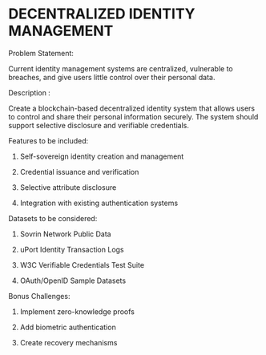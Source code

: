 # DECENTRALIZED IDENTITY MANAGEMENT

Problem Statement:

Current identity management systems are centralized, vulnerable to breaches, and give users little control over their personal data.

Description :

Create a blockchain-based decentralized identity system that allows users to control and share their personal information securely. The system should support selective disclosure and verifiable credentials.

Features to be included:

1. Self-sovereign identity creation and management

2. Credential issuance and verification

3. Selective attribute disclosure

4. Integration with existing authentication systems

Datasets to be considered:

1. Sovrin Network Public Data

2. uPort Identity Transaction Logs

3. W3C Verifiable Credentials Test Suite

4. OAuth/OpenID Sample Datasets

Bonus Challenges:

1. Implement zero-knowledge proofs

2. Add biometric authentication

3. Create recovery mechanisms
